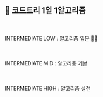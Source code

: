 ## 🌱 코드트리 1일 1알고리즘

<br/><br>
INTERMEDIATE LOW : 알고리즘 입문 🏃‍♂️<br><br><br>

INTERMEDIATE MID : 알고리즘 기본<br><br><br>

INTERMEDIATE HIGH : 알고리즘 실전<br><br><br><br>
